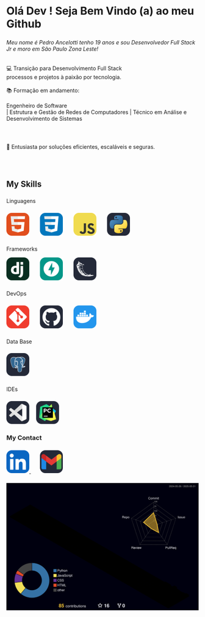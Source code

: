 <br clear="both">

<h1 align="left">Olá Dev ! Seja Bem Vindo (a) ao meu Github</h1>

###

<h6 align="left">Meu nome é Pedro Ancelotti tenho 19 anos e sou Desenvolvedor Full Stack Jr e moro em São Paulo Zona Leste! </h6>

###

<p align="left">💻 Transição para Desenvolvimento Full Stack <br> processos e projetos à paixão por tecnologia.<br><br>📚 Formação em andamento:<br><br>Engenheiro de Software <br> | Estrutura e Gestão de Redes de Computadores | Técnico em Análise e Desenvolvimento de Sistemas<br><br><br></p>



###
<p>🌟 Entusiasta por soluções eficientes, escaláveis e seguras.</p>
<br><br>
<h2 align="left">My Skills</h2>

###

<p align="left">Linguagens</p>

###

<div align="left">
  <img src="https://github.com/tandpfun/skill-icons/blob/main/icons/HTML.svg" height="60" alt="html5 logo" />
  <img width="20" />
  <img src="https://github.com/tandpfun/skill-icons/blob/main/icons/CSS.svg" height="60" alt="css3 logo" />
  <img width="20" />
  <img src="https://github.com/tandpfun/skill-icons/blob/main/icons/JavaScript.svg" height="60" alt="javascript logo" />
  <img width="20" />
  <img src="https://github.com/tandpfun/skill-icons/blob/main/icons/Python-Dark.svg" height="60" alt="python logo" />
  <img width="20" />

  ###
  
<p align="left">Frameworks</p>
  <img src="https://github.com/tandpfun/skill-icons/blob/main/icons/Django.svg" height="60" alt="django logo" />
  <img width="20" />
  <img src="https://github.com/tandpfun/skill-icons/blob/main/icons/FastAPI.svg" height="60" alt="django logo" />
  <img width="20" />
  <img src="https://github.com/tandpfun/skill-icons/blob/main/icons/Flask-Dark.svg" height="60" alt="flask logo" />
  <img width="20" />

</div>

###

<p align="left">DevOps</p>

###

<div align="left">
  <img src="https://github.com/tandpfun/skill-icons/blob/main/icons/Git.svg" height="60" alt="git logo"  />
  <img width="20" />
  <img src="https://github.com/tandpfun/skill-icons/blob/main/icons/Github-Dark.svg" height="60" alt="github logo"  />
  <img width="20" />
  <img src="https://github.com/tandpfun/skill-icons/blob/main/icons/Docker.svg" height="60" alt="docker logo"  />
</div>

###

<p align="left">Data Base</p>

###

<div align="left">
   <img src="https://github.com/tandpfun/skill-icons/blob/main/icons/PostgreSQL-Dark.svg" height="60" alt="PostgreSQL logo" />
</div>


###

<p align="left">IDEs</p>

###

<div align="left">
  <img src="https://github.com/tandpfun/skill-icons/blob/main/icons/VSCode-Dark.svg" height="60" alt="vs logo"  />
  <img width="10" />
  <img src="https://github.com/tandpfun/skill-icons/blob/main/icons/PyCharm-Dark.svg" height="60" alt="pycharm logo"  />
</div>

###

<h3 align="left">My Contact</h3>

###

<div align="left">
  <a href="https://www.linkedin.com/in/pedro-henrique-ancelotti9a7134260/" target="_blank">
    <img src="https://github.com/tandpfun/skill-icons/blob/main/icons/LinkedIn.svg" height="60" alt="linkedin logo" />
  </a>
  <img width="20" />
  <a href="mailto:pedroh.moliveira20@gmail.com">
    <img src="https://github.com/tandpfun/skill-icons/blob/main/icons/Gmail-Dark.svg" height="60" alt="gmail logo" />
  </a>
</div>

###

![3D Profile](./profile-3d-contrib/profile-night-rainbow.svg)
